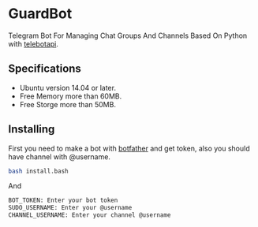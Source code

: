# GuardBot

Telegram Bot For Managing Chat Groups And Channels Based On Python with [telebotapi](https://github.com/MA24th/telebotapi).

## Specifications
* Ubuntu version 14.04 or later.
* Free Memory more than 60MB.
* Free Storge more than 50MB.

## Installing
 First you need to make a bot with [botfather](https://t.me/botfather) and get token,
 also you should have channel with @username.

```bash
bash install.bash
```
And 
```bash
BOT_TOKEN: Enter your bot token
SUDO_USERNAME: Enter your @username
CHANNEL_USERNAME: Enter your channel @username
```